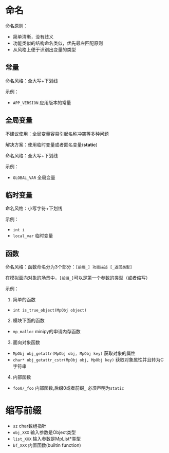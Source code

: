 # 命名

命名原则：
- 简单清晰，没有歧义
- 功能类似的结构命名类似，优先最左匹配原则
- 从风格上便于识别出变量的类型

## 常量

命名风格：全大写+下划线

示例：
- `APP_VERSION` 应用版本的常量 

## 全局变量

不建议使用：全局变量容易引起名称冲突等多种问题

解决方案：使用临时变量或者匿名变量(**static**)

命名风格：全大写+下划线

示例：
- `GLOBAL_VAR` 全局变量

## 临时变量

命名风格：小写字符+下划线

示例：
- `int i`
- `local_var` 临时变量

## 函数

命名风格：函数命名分为3个部分：`[前缀_] 功能描述 [_返回类型]`

在模拟面向对象的场景中，`[前缀_]`可以是第一个参数的类型（或者缩写）

示例：

1) 简单的函数
- `int is_true_object(MpObj object)`

2) 模块下面的函数
- `mp_malloc` minipy的申请内存函数 

3) 面向对象函数
- `MpObj obj_getattr(MpObj obj, MpObj key)` 获取对象的属性
- `char* obj_getattr_cstr(MpObj obj, MpObj key)` 获取对象属性并且转为C字符串

4) 内部函数
- `foo0/_foo` 内部函数,后缀0或者前缀`_` 必须声明为`static`

# 缩写前缀

- `sz` char数组指针
- `obj_XXX` 输入参数是Object类型
- `list_XXX` 输入参数是MpList*类型
- `bf_XXX` 内置函数(builtin function)
